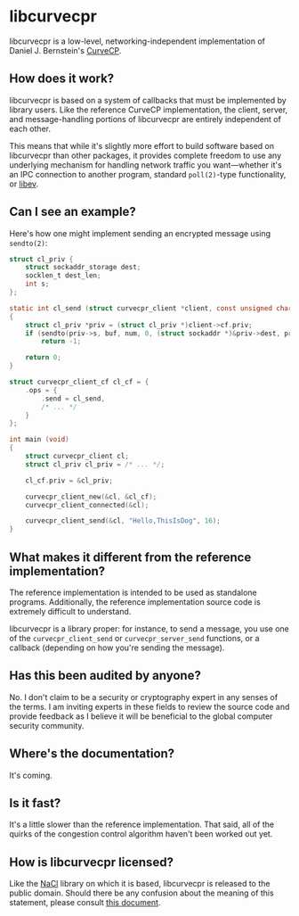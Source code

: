 # libcurvecpr

libcurvecpr is a low-level, networking-independent implementation of Daniel J. Bernstein's [CurveCP](http://curvecp.org/).

## How does it work?

libcurvecpr is based on a system of callbacks that must be implemented by library users. Like the reference CurveCP implementation, the client, server, and message-handling portions of libcurvecpr are entirely independent of each other.

This means that while it's slightly more effort to build software based on libcurvecpr than other packages, it provides complete freedom to use any underlying mechanism for handling network traffic you want&mdash;whether it's an IPC connection to another program, standard `poll(2)`-type functionality, or [libev](http://software.schmorp.de/pkg/libev.html).

## Can I see an example?

Here's how one might implement sending an encrypted message using `sendto(2)`:

```c
struct cl_priv {
    struct sockaddr_storage dest;
    socklen_t dest_len;
    int s;
};

static int cl_send (struct curvecpr_client *client, const unsigned char *buf, size_t num)
{
    struct cl_priv *priv = (struct cl_priv *)client->cf.priv;
    if (sendto(priv->s, buf, num, 0, (struct sockaddr *)&priv->dest, priv->dest_len) != num)
        return -1;

    return 0;
}

struct curvecpr_client_cf cl_cf = {
    .ops = {
        .send = cl_send,
        /* ... */
    }
};

int main (void)
{
    struct curvecpr_client cl;
    struct cl_priv cl_priv = /* ... */;

    cl_cf.priv = &cl_priv;

    curvecpr_client_new(&cl, &cl_cf);
    curvecpr_client_connected(&cl);

    curvecpr_client_send(&cl, "Hello,ThisIsDog", 16);
}
```

## What makes it different from the reference implementation?

The reference implementation is intended to be used as standalone programs. Additionally, the reference implementation source code is extremely difficult to understand.

libcurvecpr is a library proper: for instance, to send a message, you use one of the `curvecpr_client_send` or `curvecpr_server_send` functions, or a callback (depending on how you're sending the message).

## Has this been audited by anyone?

No. I don't claim to be a security or cryptography expert in any senses of the terms. I am inviting experts in these fields to review the source code and provide feedback as I believe it will be beneficial to the global computer security community.

## Where's the documentation?

It's coming.

## Is it fast?

It's a little slower than the reference implementation. That said, all of the quirks of the congestion control algorithm haven't been worked out yet.

## How is libcurvecpr licensed?

Like the [NaCl](http://nacl.cr.yp.to/) library on which it is based, libcurvecpr is released to the public domain. Should there be any confusion about the meaning of this statement, please consult [this document](http://creativecommons.org/publicdomain/zero/1.0/).
